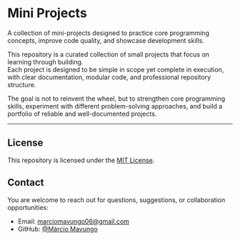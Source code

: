 # Mini Projects

A collection of mini-projects designed to practice core programming concepts, improve code quality, and showcase development skills.  

This repository is a curated collection of small projects that focus on learning through building.  
Each project is designed to be simple in scope yet complete in execution, with clear documentation, modular code, and professional repository structure.  

The goal is not to reinvent the wheel, but to strengthen core programming skills, experiment with different problem-solving approaches, and build a portfolio of reliable and well-documented projects.

---

## License

This repository is licensed under the [MIT License](./LICENSE).

## Contact

You are welcome to reach out for questions, suggestions, or collaboration opportunities:

- Email: marciomavungo06@gmail.com  
- GitHub: [@Márcio Mavungo](https://github.com/marciomavungo)
